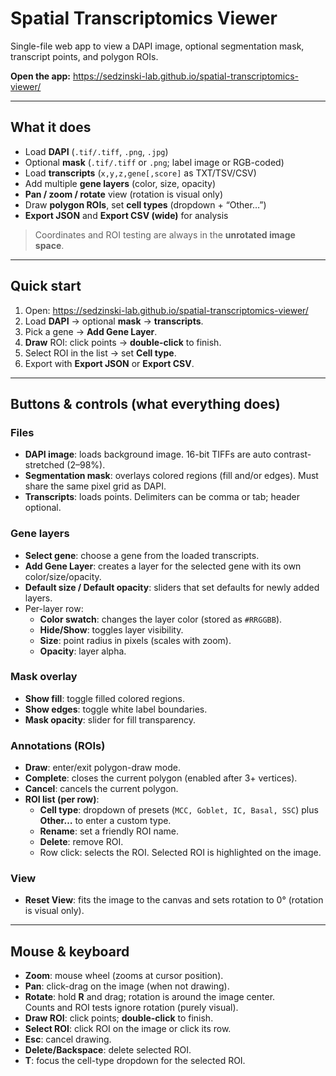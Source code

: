 # Spatial Transcriptomics Viewer

Single-file web app to view a DAPI image, optional segmentation mask, transcript points, and polygon ROIs.

**Open the app:** https://sedzinski-lab.github.io/spatial-transcriptomics-viewer/

---

## What it does
- Load **DAPI** (`.tif/.tiff`, `.png`, `.jpg`)
- Optional **mask** (`.tif/.tiff` or `.png`; label image or RGB-coded)
- Load **transcripts** (`x,y,z,gene[,score]` as TXT/TSV/CSV)
- Add multiple **gene layers** (color, size, opacity)
- **Pan / zoom / rotate** view (rotation is visual only)
- Draw **polygon ROIs**, set **cell types** (dropdown + “Other…”)
- **Export JSON** and **Export CSV (wide)** for analysis

> Coordinates and ROI testing are always in the **unrotated image space**.

---

## Quick start
1. Open: https://sedzinski-lab.github.io/spatial-transcriptomics-viewer/
2. Load **DAPI** → optional **mask** → **transcripts**.
3. Pick a gene → **Add Gene Layer**.
4. **Draw** ROI: click points → **double-click** to finish.
5. Select ROI in the list → set **Cell type**.
6. Export with **Export JSON** or **Export CSV**.

---

## Buttons & controls (what everything does)

### Files
- **DAPI image**: loads background image. 16-bit TIFFs are auto contrast-stretched (2–98%).
- **Segmentation mask**: overlays colored regions (fill and/or edges). Must share the same pixel grid as DAPI.
- **Transcripts**: loads points. Delimiters can be comma or tab; header optional.

### Gene layers
- **Select gene**: choose a gene from the loaded transcripts.
- **Add Gene Layer**: creates a layer for the selected gene with its own color/size/opacity.
- **Default size / Default opacity**: sliders that set defaults for newly added layers.
- Per-layer row:
  - **Color swatch**: changes the layer color (stored as `#RRGGBB`).
  - **Hide/Show**: toggles layer visibility.
  - **Size**: point radius in pixels (scales with zoom).
  - **Opacity**: layer alpha.

### Mask overlay
- **Show fill**: toggle filled colored regions.
- **Show edges**: toggle white label boundaries.
- **Mask opacity**: slider for fill transparency.

### Annotations (ROIs)
- **Draw**: enter/exit polygon-draw mode.
- **Complete**: closes the current polygon (enabled after 3+ vertices).
- **Cancel**: cancels the current polygon.
- **ROI list (per row)**:
  - **Cell type**: dropdown of presets (`MCC, Goblet, IC, Basal, SSC`) plus **Other…** to enter a custom type.
  - **Rename**: set a friendly ROI name.
  - **Delete**: remove ROI.
  - Row click: selects the ROI. Selected ROI is highlighted on the image.
 
### View
- **Reset View**: fits the image to the canvas and sets rotation to 0° (rotation is visual only).

---

## Mouse & keyboard

- **Zoom**: mouse wheel (zooms at cursor position).
- **Pan**: click-drag on the image (when not drawing).
- **Rotate**: hold **R** and drag; rotation is around the image center.  
  Counts and ROI tests ignore rotation (purely visual).
- **Draw ROI**: click points; **double-click** to finish.
- **Select ROI**: click ROI on the image or click its row.
- **Esc**: cancel drawing.
- **Delete/Backspace**: delete selected ROI.
- **T**: focus the cell-type dropdown for the selected ROI.
